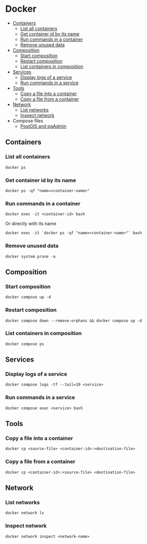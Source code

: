 # Docker

* [Containers](#containers)
  * [List all containers](#list-all-containers)
  * [Get container id by its name](#get-container-id-by-its-name)
  * [Run commands in a container](#run-commands-in-a-container)
  * [Remove unused data](#remove-unused-data)
* [Composition](#composition)
  * [Start composition](#start-composition)
  * [Restart composition](#restart-composition)
  * [List containers in composition](#list-containers-in-composition)
* [Services](#services)
  * [Display logs of a service](#display-logs-of-a-service)
  * [Run commands in a service](#run-commands-in-a-service)
* [Tools](#tools)
  * [Copy a file into a container](#copy-a-file-into-a-container)
  * [Copy a file from a container](#copy-a-file-from-a-container)
* [Network](#network)
  * [List networks](#list-networks)
  * [Inspect network](#inspect-network)
* Compose files
  * [PostGIS and pgAdmin](../code/docker/postgis-pgadmin/docker-compose.yml)

## Containers

### List all containers

```
docker ps
```

### Get container id by its name

```
docker ps -qf "name=<container-name>"
```

### Run commands in a container

```
docker exec -it <container-id> bash
```

Or directly with its name

```
docker exec -it `docker ps -qf "name=<container-name>"` bash
```

### Remove unused data

```
docker system prune -a
```

## Composition

### Start composition

```
docker compose up -d
```

### Restart composition

```
docker compose down --remove-orphans && docker compose up -d
```

### List containers in composition

```
docker compose ps
```

## Services

### Display logs of a service

```
docker compose logs -tf --tail=10 <service>
```

### Run commands in a service

```
docker compose exec <service> bash
```

## Tools

### Copy a file into a container

```
docker cp <source-file> <container-id>:<destination-file>
```

### Copy a file from a container

```
docker cp <container-id>:<source-file> <destination-file>
```

## Network

### List networks

```
docker network ls
```

### Inspect network

```
docker network inspect <network-name>
```
